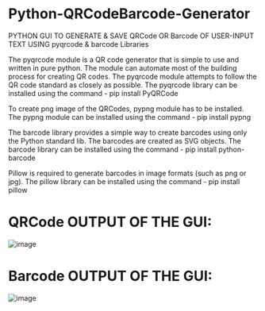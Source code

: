 # Python-QRCodeBarcode-Generator
PYTHON GUI TO GENERATE &amp; SAVE QRCode OR Barcode OF USER-INPUT TEXT USING pyqrcode &amp; barcode Libraries

The pyqrcode module is a QR code generator that is simple to use and written in pure python. The module can automate most of the building process for creating QR codes. The pyqrcode module attempts to follow the QR code standard as closely as possible.
The pyqrcode library can be installed using the command - pip install PyQRCode

To create png image of the QRCodes, pypng module has to be installed. 
The pypng module can be installed using the command - pip install pypng

The barcode library provides a simple way to create barcodes using only the Python standard lib. The barcodes are created as SVG objects.
The barcode library can be installed using the command - pip install python-barcode

Pillow is required to generate barcodes in image formats (such as png or jpg).
The pillow library can be installed using the command - pip install pillow

# QRCode OUTPUT OF THE GUI:
![image](https://user-images.githubusercontent.com/46685919/148674177-15887114-f946-496e-b7e4-8da39f1a4e29.png)


# Barcode OUTPUT OF THE GUI:
![image](https://user-images.githubusercontent.com/46685919/148674192-66d97e74-baff-4979-9ae8-e7559486b45b.png)
